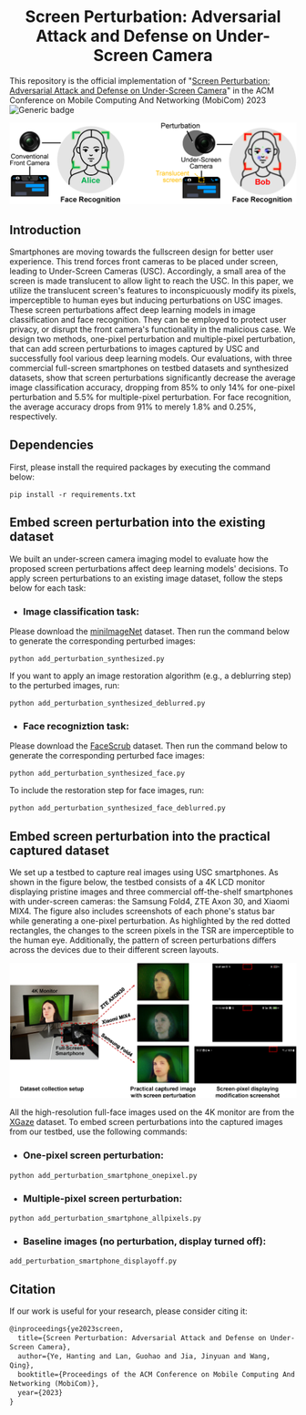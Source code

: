<h1 align="center"> Screen Perturbation: Adversarial Attack and Defense on Under-Screen Camera</h1>

This repository is the official implementation of "[Screen Perturbation: Adversarial Attack and Defense on Under-Screen Camera](https://doi.org/10.1145/3570361.3613278)"
in the ACM Conference on Mobile Computing And Networking (MobiCom) 2023 
![Generic badge](https://img.shields.io/badge/code-official-green.svg)

![overview1](./Overview1.png)

## Introduction
Smartphones are moving towards the fullscreen design for better user experience. This trend forces front cameras to be placed under screen, leading to Under-Screen Cameras (USC). Accordingly, a small area of the screen is made translucent to allow light to reach the USC. In this paper, we utilize the translucent screen's features to inconspicuously modify its pixels, imperceptible to human eyes but inducing perturbations on USC images. These screen perturbations affect deep learning models in image classification and face recognition. They can be employed to protect user privacy, or disrupt the front camera's functionality in the malicious case. We design two methods, one-pixel perturbation and multiple-pixel perturbation, that can add screen perturbations to images captured by USC and successfully fool various deep learning models. Our evaluations, with three commercial full-screen smartphones on testbed datasets and synthesized datasets, show that screen perturbations significantly decrease the average image classification accuracy, dropping from 85% to only 14% for one-pixel perturbation and 5.5% for multiple-pixel perturbation. For face recognition, the average accuracy drops from 91% to merely 1.8% and 0.25%, respectively.

## Dependencies
First, please install the required packages by executing the command below:
```
pip install -r requirements.txt
```

## Embed screen perturbation into the existing dataset
We built an under-screen camera imaging model to evaluate how the proposed screen perturbations affect deep learning models' decisions. To apply screen perturbations to an existing image dataset, follow the steps below for each task:

* ### Image classification task:

Please download the [miniImageNet](https://www.kaggle.com/datasets/arjunashok33/miniimagenet) dataset. Then run the command below to generate the corresponding perturbed images:
```
python add_perturbation_synthesized.py
```
If you want to apply an image restoration algorithm (e.g., a deblurring step) to the perturbed images, run:
```
python add_perturbation_synthesized_deblurred.py
```
* ### Face recogniztion task:

Please download the [FaceScrub](https://vintage.winklerbros.net/facescrub.html) dataset. Then run the command below to generate the corresponding perturbed face images:
```
python add_perturbation_synthesized_face.py
```
To include the restoration step for face images, run:
```
python add_perturbation_synthesized_face_deblurred.py
```

## Embed screen perturbation into the practical captured dataset
We set up a testbed to capture real images using USC smartphones. As shown in the figure below, the testbed consists of a 4K LCD monitor displaying pristine images and three commercial off-the-shelf smartphones with under-screen cameras: the Samsung Fold4, ZTE Axon 30, and Xiaomi MIX4. The figure also includes screenshots of each phone's status bar while generating a one-pixel perturbation. As highlighted by the red dotted rectangles, the changes to the screen pixels in the TSR are imperceptible to the human eye. Additionally, the pattern of screen perturbations differs across the devices due to their different screen layouts.

![overview2](./Overview2.png)

All the high-resolution full-face images used on the 4K monitor are from the [XGaze](https://ait.ethz.ch/xgaze) dataset. To embed screen perturbations into the captured images from our testbed, use the following commands:

* ### One-pixel screen perturbation:
```
python add_perturbation_smartphone_onepixel.py
```
* ### Multiple-pixel screen perturbation:
```
python add_perturbation_smartphone_allpixels.py
```
* ### Baseline images (no perturbation, display turned off):
```
add_perturbation_smartphone_displayoff.py
```




## Citation

If our work is useful for your research, please consider citing it:

```
@inproceedings{ye2023screen,
  title={Screen Perturbation: Adversarial Attack and Defense on Under-Screen Camera},
  author={Ye, Hanting and Lan, Guohao and Jia, Jinyuan and Wang, Qing},
  booktitle={Proceedings of the ACM Conference on Mobile Computing And Networking (MobiCom)},
  year={2023}
}
```